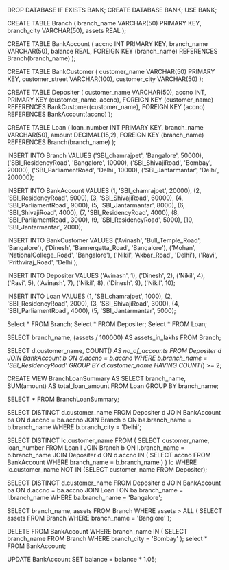 DROP DATABASE IF EXISTS BANK;
CREATE DATABASE BANK;
USE BANK;


CREATE TABLE Branch (
    branch_name VARCHAR(50) PRIMARY KEY,
    branch_city VARCHAR(50),
    assets REAL
);

CREATE TABLE BankAccount (
    accno INT PRIMARY KEY,
    branch_name VARCHAR(50),
    balance REAL,
    FOREIGN KEY (branch_name) REFERENCES Branch(branch_name)
);

CREATE TABLE BankCustomer (
    customer_name VARCHAR(50) PRIMARY KEY,
    customer_street VARCHAR(100),
    customer_city VARCHAR(50)
);

CREATE TABLE Depositer (
    customer_name VARCHAR(50),
    accno INT,
    PRIMARY KEY (customer_name, accno),
    FOREIGN KEY (customer_name) REFERENCES BankCustomer(customer_name),
    FOREIGN KEY (accno) REFERENCES BankAccount(accno)
);

CREATE TABLE Loan (
    loan_number INT PRIMARY KEY,
    branch_name VARCHAR(50),
    amount DECIMAL(15,2),
    FOREIGN KEY (branch_name) REFERENCES Branch(branch_name)
);

INSERT INTO Branch VALUES
('SBI_chamrajpet', 'Bangalore', 50000),
('SBI_ResidencyRoad', 'Bangalore', 10000),
('SBI_ShivajiRoad', 'Bombay', 20000),
('SBI_ParliamentRoad', 'Delhi', 10000),
('SBI_Jantarmantar', 'Delhi', 200000);


INSERT INTO BankAccount VALUES
(1, 'SBI_chamrajpet', 20000),
(2, 'SBI_ResidencyRoad', 5000),
(3, 'SBI_ShivajiRoad', 60000),
(4, 'SBI_ParliamentRoad', 9000),
(5, 'SBI_Jantarmantar', 8000),
(6, 'SBI_ShivajiRoad', 4000),
(7, 'SBI_ResidencyRoad', 4000),
(8, 'SBI_ParliamentRoad', 3000),
(9, 'SBI_ResidencyRoad', 5000),
(10, 'SBI_Jantarmantar', 2000);


INSERT INTO BankCustomer VALUES
('Avinash', 'Bull_Temple_Road', 'Bangalore'),
('Dinesh', 'Bannergatta_Road', 'Bangalore'),
('Mohan', 'NationalCollege_Road', 'Bangalore'),
('Nikil', 'Akbar_Road', 'Delhi'),
('Ravi', 'Prithviraj_Road', 'Delhi');


INSERT INTO Depositer VALUES
('Avinash', 1),
('Dinesh', 2),
('Nikil', 4),
('Ravi', 5),
('Avinash', 7),
('Nikil', 8),
('Dinesh', 9),
('Nikil', 10);


INSERT INTO Loan VALUES
(1, 'SBI_chamrajpet', 1000),
(2, 'SBI_ResidencyRoad', 2000),
(3, 'SBI_ShivajiRoad', 3000),
(4, 'SBI_ParliamentRoad', 4000),
(5, 'SBI_Jantarmantar', 5000);

Select * FROM Branch;
Select * FROM Depositer;
Select * FROM Loan;


SELECT branch_name, (assets / 100000) AS assets_in_lakhs
FROM Branch;


SELECT d.customer_name, COUNT(*) AS no_of_accounts
FROM Depositer d
JOIN BankAccount b ON d.accno = b.accno
WHERE b.branch_name = 'SBI_ResidencyRoad'
GROUP BY d.customer_name
HAVING COUNT(*) >= 2;


CREATE VIEW BranchLoanSummary AS
SELECT branch_name, SUM(amount) AS total_loan_amount
FROM Loan
GROUP BY branch_name;


SELECT * FROM BranchLoanSummary;

SELECT DISTINCT d.customer_name
FROM Depositer d
JOIN BankAccount ba ON d.accno = ba.accno
JOIN Branch b ON ba.branch_name = b.branch_name
WHERE b.branch_city = 'Delhi';

SELECT DISTINCT lc.customer_name
FROM (
    SELECT customer_name, loan_number
    FROM Loan l
    JOIN Branch b ON l.branch_name = b.branch_name
    JOIN Depositer d ON d.accno IN (
        SELECT accno FROM BankAccount WHERE branch_name = b.branch_name
    )
) lc
WHERE lc.customer_name NOT IN (SELECT customer_name FROM Depositer);


SELECT DISTINCT d.customer_name
FROM Depositer d
JOIN BankAccount ba ON d.accno = ba.accno
JOIN Loan l ON ba.branch_name = l.branch_name
WHERE ba.branch_name = 'Bangalore';

SELECT branch_name, assets
FROM Branch
WHERE assets > ALL (
    SELECT assets FROM Branch WHERE branch_name = 'Banglore'
);

DELETE FROM BankAccount
WHERE branch_name IN (
    SELECT branch_name FROM Branch WHERE branch_city = 'Bombay'
);
select * FROM BankAccount;

UPDATE BankAccount
SET balance = balance * 1.05;
